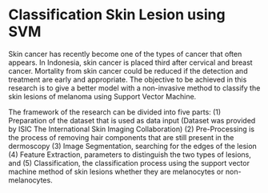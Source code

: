# Classification Skin Lesion using SVM

Skin cancer has recently become one of the types of cancer that often
appears. In Indonesia, skin cancer is placed third after cervical and breast
cancer. Mortality from skin cancer could be reduced if the detection and
treatment are early and appropriate. The objective to be achieved in this
research is to give a better model with a non-invasive method to classify
the skin lesions of melanoma using Support Vector Machine.

The framework of the research can be divided into five parts:
(1) Preparation of the dataset that is used as data input (Dataset was provided by ISIC The International Skin Imaging Collaboration)
(2) Pre-Processing is the process of removing hair components that are still present in the dermoscopy
(3) Image Segmentation, searching for the edges of the lesion
(4) Feature Extraction, parameters to distinguish the two types of lesions, and 
(5) Classification, the classification process using the support vector machine method of skin lesions whether they are melanocytes or non-melanocytes.
